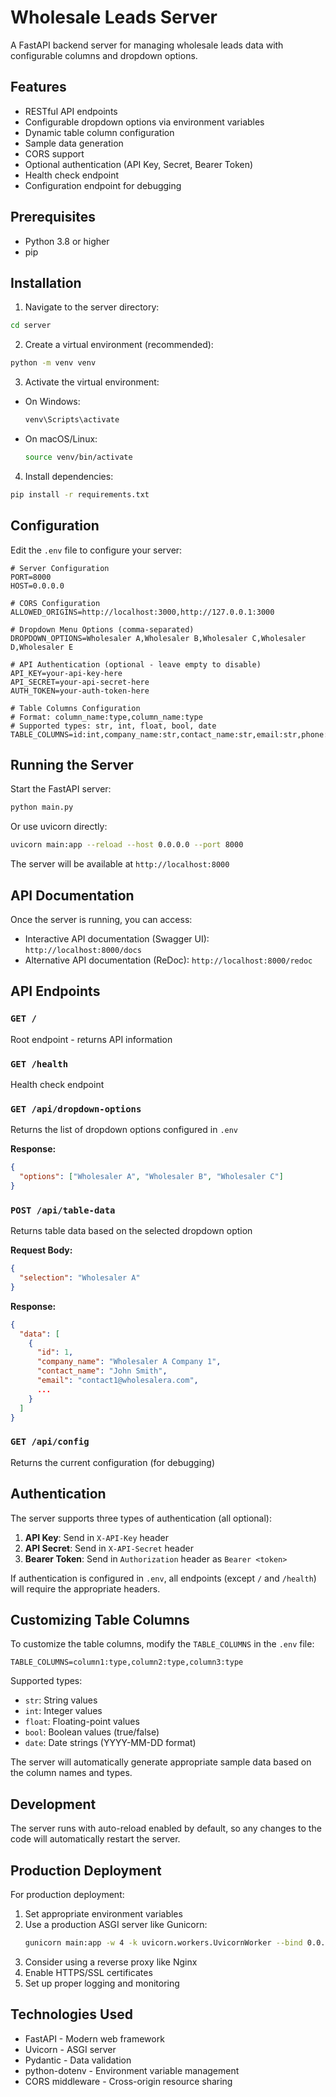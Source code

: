 # Wholesale Leads Server

A FastAPI backend server for managing wholesale leads data with configurable columns and dropdown options.

## Features

- RESTful API endpoints
- Configurable dropdown options via environment variables
- Dynamic table column configuration
- Sample data generation
- CORS support
- Optional authentication (API Key, Secret, Bearer Token)
- Health check endpoint
- Configuration endpoint for debugging

## Prerequisites

- Python 3.8 or higher
- pip

## Installation

1. Navigate to the server directory:
```bash
cd server
```

2. Create a virtual environment (recommended):
```bash
python -m venv venv
```

3. Activate the virtual environment:
- On Windows:
  ```bash
  venv\Scripts\activate
  ```
- On macOS/Linux:
  ```bash
  source venv/bin/activate
  ```

4. Install dependencies:
```bash
pip install -r requirements.txt
```

## Configuration

Edit the `.env` file to configure your server:

```env
# Server Configuration
PORT=8000
HOST=0.0.0.0

# CORS Configuration
ALLOWED_ORIGINS=http://localhost:3000,http://127.0.0.1:3000

# Dropdown Menu Options (comma-separated)
DROPDOWN_OPTIONS=Wholesaler A,Wholesaler B,Wholesaler C,Wholesaler D,Wholesaler E

# API Authentication (optional - leave empty to disable)
API_KEY=your-api-key-here
API_SECRET=your-api-secret-here
AUTH_TOKEN=your-auth-token-here

# Table Columns Configuration
# Format: column_name:type,column_name:type
# Supported types: str, int, float, bool, date
TABLE_COLUMNS=id:int,company_name:str,contact_name:str,email:str,phone:str,address:str,city:str,state:str,zip_code:str,lead_score:float,status:str,created_date:date,last_contact:date,notes:str
```

## Running the Server

Start the FastAPI server:
```bash
python main.py
```

Or use uvicorn directly:
```bash
uvicorn main:app --reload --host 0.0.0.0 --port 8000
```

The server will be available at `http://localhost:8000`

## API Documentation

Once the server is running, you can access:
- Interactive API documentation (Swagger UI): `http://localhost:8000/docs`
- Alternative API documentation (ReDoc): `http://localhost:8000/redoc`

## API Endpoints

### `GET /`
Root endpoint - returns API information

### `GET /health`
Health check endpoint

### `GET /api/dropdown-options`
Returns the list of dropdown options configured in `.env`

**Response:**
```json
{
  "options": ["Wholesaler A", "Wholesaler B", "Wholesaler C"]
}
```

### `POST /api/table-data`
Returns table data based on the selected dropdown option

**Request Body:**
```json
{
  "selection": "Wholesaler A"
}
```

**Response:**
```json
{
  "data": [
    {
      "id": 1,
      "company_name": "Wholesaler A Company 1",
      "contact_name": "John Smith",
      "email": "contact1@wholesalera.com",
      ...
    }
  ]
}
```

### `GET /api/config`
Returns the current configuration (for debugging)

## Authentication

The server supports three types of authentication (all optional):

1. **API Key**: Send in `X-API-Key` header
2. **API Secret**: Send in `X-API-Secret` header
3. **Bearer Token**: Send in `Authorization` header as `Bearer <token>`

If authentication is configured in `.env`, all endpoints (except `/` and `/health`) will require the appropriate headers.

## Customizing Table Columns

To customize the table columns, modify the `TABLE_COLUMNS` in the `.env` file:

```env
TABLE_COLUMNS=column1:type,column2:type,column3:type
```

Supported types:
- `str`: String values
- `int`: Integer values
- `float`: Floating-point values
- `bool`: Boolean values (true/false)
- `date`: Date strings (YYYY-MM-DD format)

The server will automatically generate appropriate sample data based on the column names and types.

## Development

The server runs with auto-reload enabled by default, so any changes to the code will automatically restart the server.

## Production Deployment

For production deployment:

1. Set appropriate environment variables
2. Use a production ASGI server like Gunicorn:
   ```bash
   gunicorn main:app -w 4 -k uvicorn.workers.UvicornWorker --bind 0.0.0.0:8000
   ```
3. Consider using a reverse proxy like Nginx
4. Enable HTTPS/SSL certificates
5. Set up proper logging and monitoring

## Technologies Used

- FastAPI - Modern web framework
- Uvicorn - ASGI server
- Pydantic - Data validation
- python-dotenv - Environment variable management
- CORS middleware - Cross-origin resource sharing
